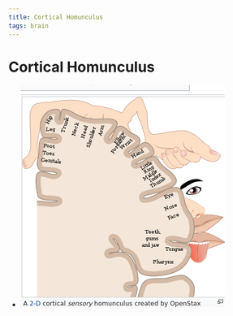 ```yaml
---
title: Cortical Homunculus
tags: brain
---
```


# Cortical Homunculus
- ![im](assets/Pasted%20Image%2020220509154234.png)










































































